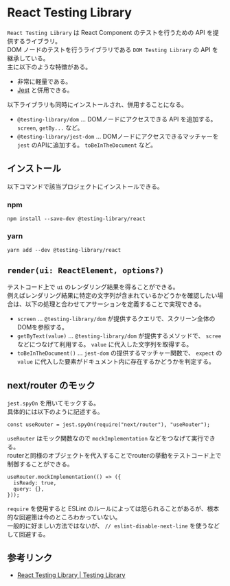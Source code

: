 # React Testing Library

`React Testing Library` は React Component のテストを行うための API を提供するライブラリ。  
DOM ノードのテストを行うライブラリである `DOM Testing Library` の API を継承している。  
主に以下のような特徴がある。

- 非常に軽量である。
- [Jest](https://jestjs.io/ja/) と併用できる。

以下ライブラリも同時にインストールされ、併用することになる。

- `@testing-library/dom` ... DOMノードにアクセスできる API を追加する。 `screen`, `getBy...` など。
- `@testing-library/jest-dom` ... DOMノードにアクセスできるマッチャーを `jest` のAPIに追加する。 `toBeInTheDocument` など。

## インストール

以下コマンドで該当プロジェクトにインストールできる。

### npm

```
npm install --save-dev @testing-library/react
```

### yarn

```
yarn add --dev @testing-library/react
```

## `render(ui: ReactElement, options?)`

テストコード上で `ui` のレンダリング結果を得ることができる。  
例えばレンダリング結果に特定の文字列が含まれているかどうかを確認したい場合は、以下の処理と合わせてアサーションを定義することで実現できる。

- `screen` ... `@testing-library/dom` が提供するクエリで、スクリーン全体のDOMを参照する。
- `getByText(value)` ... `@testing-library/dom` が提供するメソッドで、 `scree` などにつなげて利用する。 `value` に代入した文字列を取得する。
- `toBeInTheDocument()` ... `jest-dom` の提供するマッチャー関数で、 `expect` の `value` に代入した要素がドキュメント内に存在するかどうかを判定する。

## next/router のモック

`jest.spyOn` を用いてモックする。  
具体的には以下のように記述する。

```
const useRouter = jest.spyOn(require("next/router"), "useRouter");
```

`useRouter` はモック関数なので `mockImplementation` などをつなげて実行できる。  
routerと同様のオブジェクトを代入することでrouterの挙動をテストコード上で制御することができる。

```
useRouter.mockImplementation(() => ({
  isReady: true,
  query: {},
}));
```

`require` を使用すると ESLint のルールによっては怒られることがあるが、根本的な回避策は今のところわかっていない。  
一般的に好ましい方法ではないが、 `// eslint-disable-next-line` を使うなどして回避する。


## 参考リンク

- [React Testing Library | Testing Library](https://testing-library.com/docs/react-testing-library/intro/)
